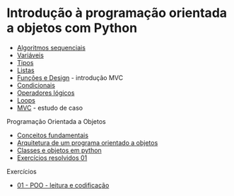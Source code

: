 # Introdução à programação orientada a objetos com Python

- [Algoritmos sequenciais](algoritmos_sequenciais.ipynb)
- [Variáveis](variaveis.ipynb)
- [Tipos](tipos.ipynb)
- [Listas](listas.ipynb)
- [Funções e Design](funcoes-design.ipynb) - introdução MVC
- [Condicionais](condicionais.ipynb)
- [Operadores lógicos](operadores_logicos.ipynb)
- [Loops](loops.md)
- [MVC](mvc-01.ipynb) - estudo de caso

Programação Orientada a Objetos

- [Conceitos fundamentais](POO01-Conceitos-fundamentais-de-programacao-orientada-a-objetos.md)
- [Arquitetura de um programa orientado a objetos](POO02-Arquitetura-de-um-programa-orientado-a-objetos.md)
- [Classes e objetos em python](objetos.ipynb)
- [Exercícios resolvidos 01](POO-exercicios-resolvidos-01.ipynb)

Exercícios

- [01 - POO - leitura e codificação](POO-exercicios-01.ipynb)
